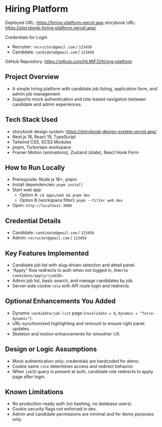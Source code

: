 # Hiring Platform

Deployed URL: https://hiring-platform.vercel.app
storybook URL: https://storybook-hiring-platform.vercel.app/

Credentials for Login
- Recruiter: `recruiter@gmail.com` / `123456`
- Candidate: `candidate@gmail.com` / `123456`

GitHub Repository: https://github.com/HLMIFZI/hiring-platform

## Project Overview
- A simple hiring platform with candidate job listing, application form, and admin job management.
- Supports mock authentication and role-based navigation between candidate and admin experiences.

## Tech Stack Used
- storybook design system: https://storybook-design-system.vercel.app/
- Next.js 16, React 19, TypeScript
- Tailwind CSS, SCSS Modules
- pnpm, Turborepo workspace
- Framer Motion (animations), Zustand (state), React Hook Form

## How to Run Locally
- Prerequisite: Node.js 18+, pnpm
- Install dependencies: `pnpm install`
- Start web app:
  - Option A: `cd apps/web && pnpm dev`
  - Option B (workspace filter): `pnpm --filter web dev`
- Open: `http://localhost:3000`

## Credential Details
- Candidate: `candidate@gmail.com` / `123456`
- Admin: `recruiter@gmail.com` / `123456`

## Key Features Implemented
- Candidate job list with slug-driven selection and detail panel.
- “Apply” flow redirects to auth when not logged in, then to `candidate/apply/<jobID>`.
- Admin job list, basic search, and manage candidates by job.
- Server-side cookie `role` with API route login and redirects.

## Optional Enhancements You Added
- Dynamic `candidate/job-list` page (`revalidate = 0`, `dynamic = "force-dynamic"`).
- URL-synchronized highlighting and remount to ensure right panel updates.
- Skeleton and motion enhancements for smoother UX.

## Design or Logic Assumptions
- Mock authentication only; credentials are hardcoded for demo.
- Cookie name `role` determines access and redirect behavior.
- When `jobID` query is present at auth, candidate role redirects to apply page after login.

## Known Limitations
- No production-ready auth (no hashing, no database users).
- Cookie security flags not enforced in dev.
- Admin and candidate permissions are minimal and for demo purposes only.